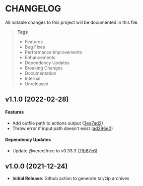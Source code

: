 # CHANGELOG

All notable changes to this project will be documented in this file.

> **Tags**
>
> - Features
> - Bug Fixes
> - Performance Improvements
> - Enhancements
> - Dependency Updates
> - Breaking Changes
> - Documentation
> - Internal
> - Unreleased

## v1.1.0 (2022-02-28)

#### Features

- Add outfile path to actions output ([3ea7ad2](https://github.com/sibiraj-s/action-archiver/commit/3ea7ad2))
- Throw error if input path doesn't exist ([ad296e0](https://github.com/sibiraj-s/action-archiver/commit/ad296e0))

#### Dependency Updates

- Update @vercel/ncc to v0.33.3 ([7fb87c6](https://github.com/sibiraj-s/action-archiver/commit/7fb87c6))

## v1.0.0 (2021-12-24)

- **Initial Release**: Github action to generate tar/zip archives
